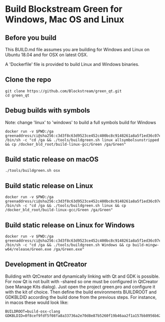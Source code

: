 # Build Blockstream Green for Windows, Mac OS and Linux

## Before you build

This BUILD.md file assumes you are building for Windows and Linux on Ubuntu 18.04 and for OSX on latest OSX.

A 'Dockerfile' file is provided to build Linux and Windows binaries.

## Clone the repo

```
git clone https://github.com/Blockstream/green_qt.git
cd green_qt
```

## Debug builds with symbols

Note: change 'linux' to 'windows' to build a full symbols build for Windows

```
docker run -v $PWD:/ga greenaddress/ci@sha256:c3d3f8c63d9523ce452c400bc8c9148261a8a5f1ed36c07e7795b0339c1b249e /bin/sh -c "cd /ga && ./tools/buildgreen.sh linux allsymbolsunstripped && cp /docker_bld_root/build-linux-gcc/Green /ga/Green"
```

## Build static release on macOS

```
./tools/buildgreen.sh osx
```

## Build static release on Linux

```
docker run -v $PWD:/ga greenaddress/ci@sha256:c3d3f8c63d9523ce452c400bc8c9148261a8a5f1ed36c07e7795b0339c1b249e /bin/sh -c "cd /ga && ./tools/buildgreen.sh linux && cp /docker_bld_root/build-linux-gcc/Green /ga/Green"
```

## Build static release on Linux for Windows

```
docker run -v $PWD:/ga greenaddress/ci@sha256:c3d3f8c63d9523ce452c400bc8c9148261a8a5f1ed36c07e7795b0339c1b249e /bin/sh -c "cd /ga && ./tools/buildgreen.sh Windows && cp build-mingw-w64/release/Green.exe /ga/Green.exe"
```

## Development in QtCreator

Building with QtCreator and dynamically linking with Qt and GDK is possible. For
now Qt is not built with -shared so one must be configured in QtCreator (see
Manage Kits dialog).
Just open the project green.pro and configure it with the kit of choice. Then
define the build environments BUILDROOT and GDKBLDID according the build done
from the previous steps. For instance, in macos these would look like:
```
BUILDROOT=build-osx-clang
GDKBLDID=0f8cef9fdf5f08fa8a33736a2e70d8e87b5260f19b46aa2f1a157bb8956b6280
```
